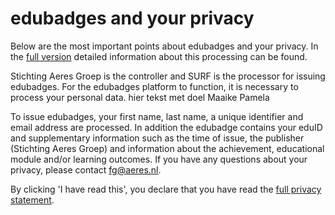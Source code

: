 # edubadges and your privacy

Below are the most important points about edubadges and your privacy. In the [full version](https://raw.githubusercontent.com/edubadges/privacy/master/aeres/edubadges-nonformal-text-en.md) detailed information about this processing can be found.

Stichting Aeres Groep is the controller and SURF is the processor for issuing edubadges. For the edubadges platform to function, it is necessary to process your personal data. hier tekst met doel Maaike Pamela

To issue edubadges, your first name, last name, a unique identifier and email address are processed. In addition the edubadge contains your eduID and supplementary information such as the time of issue, the publisher (Stichting Aeres Groep) and information about the achievement, educational module and/or learning outcomes. If you have any questions about your privacy, please contact [fg@aeres.nl](mailto:fg@aeres.nl).

By clicking 'I have read this', you declare that you have read the [full privacy statement](https://raw.githubusercontent.com/edubadges/privacy/master/aeres/edubadges-nonformal-text-en.md).